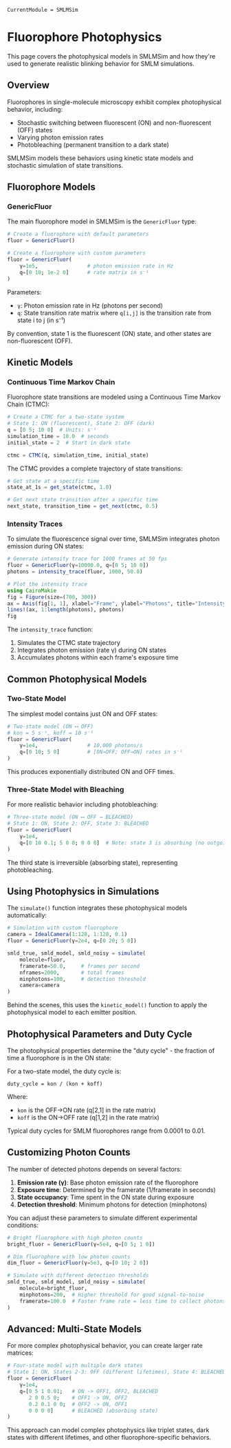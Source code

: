 ```@meta
CurrentModule = SMLMSim
```

# Fluorophore Photophysics

This page covers the photophysical models in SMLMSim and how they're used to generate realistic blinking behavior for SMLM simulations.

## Overview

Fluorophores in single-molecule microscopy exhibit complex photophysical behavior, including:

- Stochastic switching between fluorescent (ON) and non-fluorescent (OFF) states
- Varying photon emission rates
- Photobleaching (permanent transition to a dark state)

SMLMSim models these behaviors using kinetic state models and stochastic simulation of state transitions.

## Fluorophore Models

### GenericFluor

The main fluorophore model in SMLMSim is the `GenericFluor` type:

```julia
# Create a fluorophore with default parameters
fluor = GenericFluor()

# Create a fluorophore with custom parameters
fluor = GenericFluor(
    γ=1e5,                # photon emission rate in Hz
    q=[0 10; 1e-2 0]      # rate matrix in s⁻¹
)
```

Parameters:
- `γ`: Photon emission rate in Hz (photons per second)
- `q`: State transition rate matrix where `q[i,j]` is the transition rate from state i to j (in s⁻¹)

By convention, state 1 is the fluorescent (ON) state, and other states are non-fluorescent (OFF).

## Kinetic Models

### Continuous Time Markov Chain

Fluorophore state transitions are modeled using a Continuous Time Markov Chain (CTMC):

```julia
# Create a CTMC for a two-state system
# State 1: ON (fluorescent), State 2: OFF (dark)
q = [0 5; 10 0]  # Units: s⁻¹
simulation_time = 10.0  # seconds
initial_state = 2  # Start in dark state

ctmc = CTMC(q, simulation_time, initial_state)
```

The CTMC provides a complete trajectory of state transitions:

```julia
# Get state at a specific time
state_at_1s = get_state(ctmc, 1.0)

# Get next state transition after a specific time
next_state, transition_time = get_next(ctmc, 0.5)
```

### Intensity Traces

To simulate the fluorescence signal over time, SMLMSim integrates photon emission during ON states:

```julia
# Generate intensity trace for 1000 frames at 50 fps
fluor = GenericFluor(γ=10000.0, q=[0 5; 10 0])
photons = intensity_trace(fluor, 1000, 50.0)

# Plot the intensity trace
using CairoMakie
fig = Figure(size=(700, 300))
ax = Axis(fig[1, 1], xlabel="Frame", ylabel="Photons", title="Intensity Trace")
lines!(ax, 1:length(photons), photons)
fig
```

The `intensity_trace` function:
1. Simulates the CTMC state trajectory
2. Integrates photon emission (rate γ) during ON states
3. Accumulates photons within each frame's exposure time

## Common Photophysical Models

### Two-State Model

The simplest model contains just ON and OFF states:

```julia
# Two-state model (ON ⟷ OFF)
# kon = 5 s⁻¹, koff = 10 s⁻¹
fluor = GenericFluor(
    γ=1e4,                # 10,000 photons/s
    q=[0 10; 5 0]         # [ON→OFF; OFF→ON] rates in s⁻¹
)
```

This produces exponentially distributed ON and OFF times.

### Three-State Model with Bleaching

For more realistic behavior including photobleaching:

```julia
# Three-state model (ON ⟷ OFF → BLEACHED)
# State 1: ON, State 2: OFF, State 3: BLEACHED
fluor = GenericFluor(
    γ=1e4,
    q=[0 10 0.1; 5 0 0; 0 0 0]  # Note: state 3 is absorbing (no outgoing transitions)
)
```

The third state is irreversible (absorbing state), representing photobleaching.

## Using Photophysics in Simulations

The `simulate()` function integrates these photophysical models automatically:

```julia
# Simulation with custom fluorophore
camera = IdealCamera(1:128, 1:128, 0.1)
fluor = GenericFluor(γ=2e4, q=[0 20; 5 0])

smld_true, smld_model, smld_noisy = simulate(
    molecule=fluor,
    framerate=50.0,     # frames per second
    nframes=2000,       # total frames
    minphotons=100,     # detection threshold
    camera=camera
)
```

Behind the scenes, this uses the `kinetic_model()` function to apply the photophysical model to each emitter position.

## Photophysical Parameters and Duty Cycle

The photophysical properties determine the "duty cycle" - the fraction of time a fluorophore is in the ON state:

For a two-state model, the duty cycle is:
```
duty_cycle = kon / (kon + koff)
```

Where:
- `kon` is the OFF→ON rate (q[2,1] in the rate matrix)
- `koff` is the ON→OFF rate (q[1,2] in the rate matrix)

Typical duty cycles for SMLM fluorophores range from 0.0001 to 0.01.

## Customizing Photon Counts

The number of detected photons depends on several factors:

1. **Emission rate (γ)**: Base photon emission rate of the fluorophore
2. **Exposure time**: Determined by the framerate (1/framerate in seconds)
3. **State occupancy**: Time spent in the ON state during exposure
4. **Detection threshold**: Minimum photons for detection (minphotons)

You can adjust these parameters to simulate different experimental conditions:

```julia
# Bright fluorophore with high photon counts
bright_fluor = GenericFluor(γ=5e4, q=[0 5; 1 0])

# Dim fluorophore with low photon counts
dim_fluor = GenericFluor(γ=5e3, q=[0 10; 2 0])

# Simulate with different detection thresholds
smld_true, smld_model, smld_noisy = simulate(
    molecule=bright_fluor,
    minphotons=200,  # Higher threshold for good signal-to-noise
    framerate=100.0  # Faster frame rate = less time to collect photons
)
```

## Advanced: Multi-State Models

For more complex photophysical behavior, you can create larger rate matrices:

```julia
# Four-state model with multiple dark states
# State 1: ON, States 2-3: OFF (different lifetimes), State 4: BLEACHED
fluor = GenericFluor(
    γ=1e4,
    q=[0 5 1 0.01;   # ON -> OFF1, OFF2, BLEACHED
       2 0 0.5 0;    # OFF1 -> ON, OFF2
       0.2 0.1 0 0;  # OFF2 -> ON, OFF1
       0 0 0 0]      # BLEACHED (absorbing state)
)
```

This approach can model complex photophysics like triplet states, dark states with different lifetimes, and other fluorophore-specific behaviors.